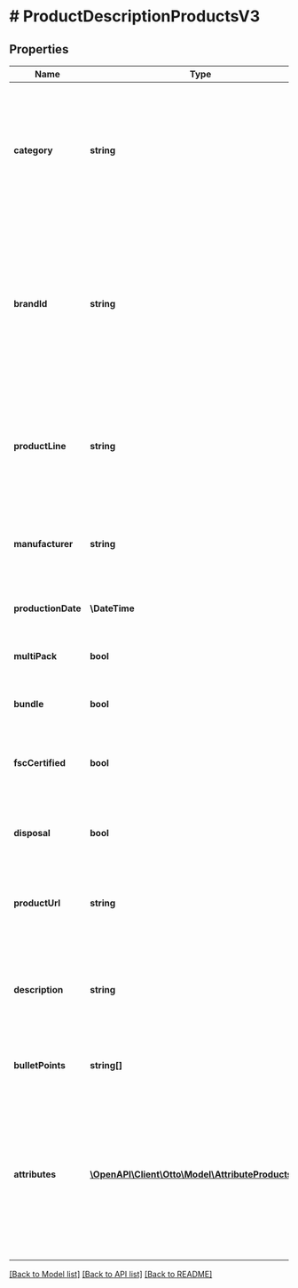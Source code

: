# # ProductDescriptionProductsV3

## Properties

Name | Type | Description | Notes
------------ | ------------- | ------------- | -------------
**category** | **string** | Denotes the assortment type of the product, like &#39;bag&#39; or &#39;shirt&#39;. Mandatory. Must be identical for all variants of a product. Must be present in the Category service offered via Category endpoint |
**brandId** | **string** | Denotes the brand ID of a product. Brands and the mapping of their names to brand Ids should be done using the brand endpoint. Must be present in the Brand service offered via Brand endpoint. Must be identical for all variants of a product. |
**productLine** | **string** | Denotes the proper name of a product, like &#39;501&#39;. May contain a maximum of 70 characters. If provided, it must be identical for all variants of a product. | [optional]
**manufacturer** | **string** | Denotes the manufacturer of a product. If provided, it must be identical for all variants of a product. | [optional]
**productionDate** | **\DateTime** | Denotes the ISO8601 date of manufacture of a product variant. | [optional]
**multiPack** | **bool** | If the product variant is part of a set: &#39;true&#39;; otherwise &#39;false&#39; | [optional]
**bundle** | **bool** | If the product variant is part of a bundle: &#39;true&#39;; otherwise &#39;false&#39; | [optional]
**fscCertified** | **bool** | If the product variant is certified by the Forest Stewardship Council: &#39;true&#39;; otherwise &#39;false&#39; | [optional]
**disposal** | **bool** | If true, otto.de will present information about the disposal of the product (or parts of it). | [optional]
**productUrl** | **string** | Refers to a representation of the product variant in a shop of the partner. Should be a valid URL. | [optional]
**description** | **string** | Represents a textual description of a product variant. May contain HTML elements. Should contain less than 2000 characters. Relevant for SEO. | [optional]
**bulletPoints** | **string[]** | May contain a minimum of 3 and a maximum of 180 characters. | [optional]
**attributes** | [**\OpenAPI\Client\Otto\Model\AttributeProductsV3[]**](AttributeProductsV3.md) | Lists all the descriptive information about a product variant a partner can provide. Must be provided in the form of a key values pair. Will be validated against the AttributeDefinitions from Category endpoint provided by Otto market. | [optional]

[[Back to Model list]](../../README.md#models) [[Back to API list]](../../README.md#endpoints) [[Back to README]](../../README.md)
